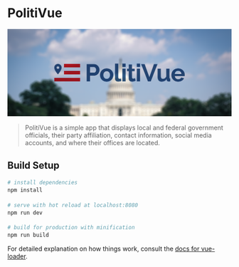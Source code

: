# PolitiVue

![picture alt](./src/assets/readme-header.png)

> PolitiVue is a simple app that displays local and federal government officials, their party affiliation, contact information, social media accounts, and where their offices are located.  

## Build Setup

``` bash
# install dependencies
npm install

# serve with hot reload at localhost:8080
npm run dev

# build for production with minification
npm run build
```

For detailed explanation on how things work, consult the [docs for vue-loader](http://vuejs.github.io/vue-loader).
